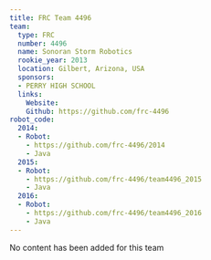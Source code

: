 ```yaml
---
title: FRC Team 4496
team:
  type: FRC
  number: 4496
  name: Sonoran Storm Robotics
  rookie_year: 2013
  location: Gilbert, Arizona, USA
  sponsors:
  - PERRY HIGH SCHOOL
  links:
    Website: 
    Github: https://github.com/frc-4496
robot_code:
  2014:
  - Robot:
    - https://github.com/frc-4496/2014
    - Java
  2015:
  - Robot:
    - https://github.com/frc-4496/team4496_2015
    - Java
  2016:
  - Robot:
    - https://github.com/frc-4496/team4496_2016
    - Java
---
```


No content has been added for this team